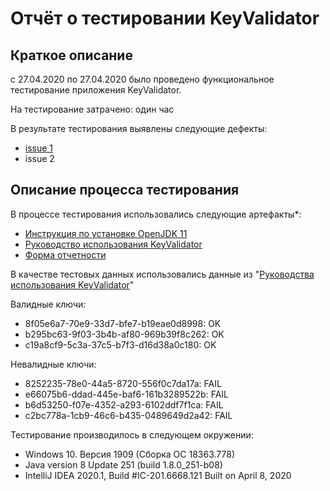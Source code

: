 # Отчёт о тестировании KeyValidator

## Краткое описание

c 27.04.2020 по 27.04.2020 было проведено функциональное тестирование приложения KeyValidator.

На тестирование затрачено: один час

В результате тестирования выявлены следующие дефекты:
* [issue 1](https://github.com/MikhailUsachev-Piter/Open-JDK/issues/2)
* issue 2

## Описание процесса тестирования

В процессе тестирования использовались следующие артефакты*:
* [Инструкция по установке OpenJDK 11](https://github.com/netology-code/javaqa-homeworks/blob/master/intro/openjdk11-manual.md) 
* [Руководство использования KeyValidator](https://github.com/netology-code/javaqa-homeworks/blob/master/intro/user-manual.md)
* [Форма отчетности](https://github.com/netology-code/javaqa-homeworks/blob/master/intro/report.md)

В качестве тестовых данных использовались данные из "[Руководства использования KeyValidator](https://github.com/netology-code/javaqa-homeworks/blob/master/intro/user-manual.md)"

Валидные ключи:
* 8f05e6a7-70e9-33d7-bfe7-b19eae0d8998: OK
* b295bc63-9f03-3b4b-af80-969b39f8c262: OK
* c19a8cf9-5c3a-37c5-b7f3-d16d38a0c180: OK

Невалидные ключи:
* 8252235-78e0-44a5-8720-556f0c7da17a: FAIL
* e66075b6-ddad-445e-baf6-161b3289522b: FAIL
* b6d53250-f07e-4352-a293-6102ddf7f1ca: FAIL
* c2bc778a-1cb9-46c6-b435-0489649d2a42: FAIL

Тестирование производилось в следующем окружении:
* Windows 10. Версия 1909 (Сборка ОС 18363.778)
* Java version 8 Update 251 (build 1.8.0_251-b08)
* IntelliJ IDEA 2020.1, Build #IC-201.6668.121 Built on April 8, 2020


